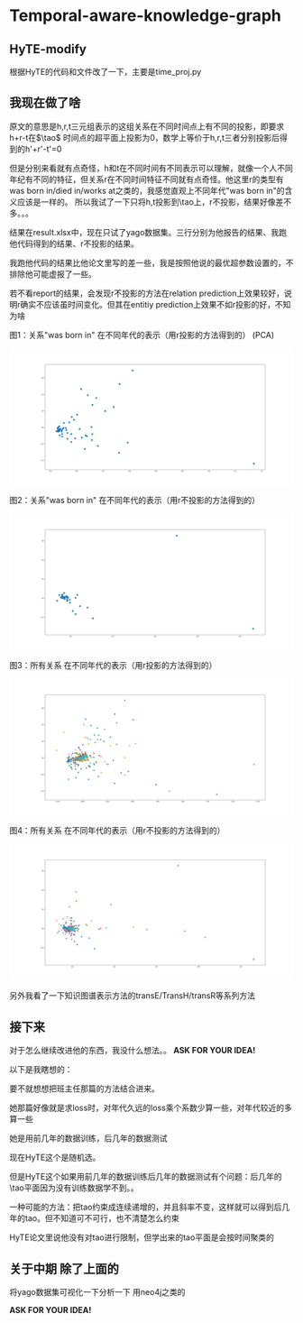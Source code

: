 # Temporal-aware-knowledge-graph

## HyTE-modify
根据HyTE的代码和文件改了一下，主要是time_proj.py

## 我现在做了啥
原文的意思是h,r,t三元组表示的这组关系在不同时间点上有不同的投影，即要求h+r-t在$\tao$ 时间点的超平面上投影为0，数学上等价于h,r,t三者分别投影后得到的h'+r'-t'=0

但是分别来看就有点奇怪，h和t在不同时间有不同表示可以理解，就像一个人不同年纪有不同的特征，但关系r在不同时间特征不同就有点奇怪。他这里r的类型有was born in/died in/works at之类的，我感觉直观上不同年代"was born in"的含义应该是一样的。
所以我试了一下只将h,t投影到\tao上，r不投影，结果好像差不多。。。

结果在result.xlsx中，现在只试了yago数据集。三行分别为他报告的结果、我跑他代码得到的结果、r不投影的结果。

我跑他代码的结果比他论文里写的差一些，我是按照他说的最优超参数设置的，不排除他可能虚报了一些。

若不看report的结果，会发现r不投影的方法在relation prediction上效果较好，说明r确实不应该虽时间变化。但其在entitiy prediction上效果不如r投影的好，不知为啥

图1：关系"was born in" 在不同年代的表示（用r投影的方法得到的） (PCA)

![original_wasbornin](./Figure/original_wasbornin.png)

图2：关系"was born in" 在不同年代的表示（用r不投影的方法得到的）

![r_not_transfer_wasbornin](./Figure/r_not_transfer_wasbornin.png)

图3：所有关系 在不同年代的表示（用r投影的方法得到的） 

![original_whole](./Figure/original_whole.png)

图4：所有关系 在不同年代的表示（用r不投影的方法得到的）

![r_not_transfer_whole](./Figure/r_not_transfer_whole.png)

另外我看了一下知识图谱表示方法的transE/TransH/transR等系列方法

## 接下来
对于怎么继续改进他的东西，我没什么想法。。
**ASK FOR YOUR IDEA!**

以下是我瞎想的：

要不就想想把班主任那篇的方法结合进来。

她那篇好像就是求loss时，对年代久远的loss乘个系数少算一些，对年代较近的多算一些

她是用前几年的数据训练，后几年的数据测试

现在HyTE这个是随机选。

但是HyTE这个如果用前几年的数据训练后几年的数据测试有个问题：后几年的\tao平面因为没有训练数据学不到。。

一种可能的方法：把tao约束成连续递增的，并且斜率不变，这样就可以得到后几年的tao。但不知道可不可行，也不清楚怎么约束

HyTE论文里说他没有对tao进行限制，但学出来的tao平面是会按时间聚类的

## 关于中期 除了上面的
将yago数据集可视化一下分析一下 用neo4j之类的

**ASK FOR YOUR IDEA!**
